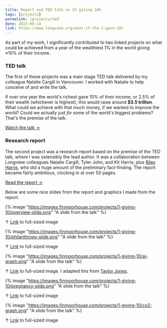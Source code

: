 ```yaml
---
title: Report and TED talk on 1% giving 10%
tags: [projects]
permalink: /projects/ted
date: 2023-09-14
link: https://www.longview.org/what-if-the-1-gave-10/
---
```


As part of my work, I significantly contributed to two linked projects on what could be achieved from a year of the wealthiest 1% in the world giving ≈10% of their income.

### TED talk

The first of these projects was a main stage TED talk delivered by my colleague Natalie Cargill in Vancouver. I worked with Natalie to help conceive of and write the talk.

If over one year the world's richest gave 10% of their income, or 2.5% of their wealth (whichever is highest), this would raise around **$3.5 trillion**. What could we achieve with that much money, if we wanted to improve the world? Could we actually just *fix* some of the world's biggest problems? That's the premise of the talk.

<a class="flex items-center gap-1.5 bg-slate-600 hover:bg-slate-400 text-sm font-semibold text-white px-2.5 py-0.5 rounded-full max-w-max no-underline font-medium font-sans" href="https://www.ted.com/talks/natalie_cargill_how_to_solve_the_world_s_biggest_problems" target="_blank">Watch the talk →</a>

### Research report

The second project was a research report based on the premise of the TED talk, where I was ostensibly the lead author. It was a collaboration between Longview colleagues Natalie Cargill, Tyler John, and Kit Harris; plus [Riley Harris](https://www.millionyearview.com/), who did a huge amount of the preliminary fact-finding. The report became fairly ambitious, clocking in at over 50 pages.

<a class="flex items-center gap-1.5 bg-slate-600 hover:bg-slate-400 text-sm font-semibold text-white px-2.5 py-0.5 rounded-full max-w-max no-underline font-medium font-sans" href="https://www.longview.org/wp-content/uploads/2023/09/Longview-Report-If-the-1-percent-gave-10-percent.pdf" target="_blank">Read the report →</a>

Below are some nice slides from the report and graphics I made from the report.

{% image "https://images.finmoorhouse.com/projects/1-giving-10/overview-slide.png" "A slide from the talk" %}

↑ [Link](https://images.finmoorhouse.com/projects/1-giving-10/overview-slide.png) to full-sized image

{% image "https://images.finmoorhouse.com/projects/1-giving-10/philanthropy-slide.png" "A slide from the talk" %}

↑ [Link](https://images.finmoorhouse.com/projects/1-giving-10/philanthropy-slide.png) to full-sized image

{% image "https://images.finmoorhouse.com/projects/1-giving-10/ai-graph.png" "A slide from the talk" %}

↑ [Link](https://images.finmoorhouse.com/projects/1-giving-10/ai-graph.png) to full-sized image. I adapted this from [Taylor Jones](https://eadesigner.co.uk/).

{% image "https://images.finmoorhouse.com/projects/1-giving-10/pregnancy-slide.png" "A slide from the talk" %}

↑ [Link](https://images.finmoorhouse.com/projects/1-giving-10/pregnancy-slide.png) to full-sized image

{% image "https://images.finmoorhouse.com/projects/1-giving-10/co2-graph.png" "A slide from the talk" %}

↑ [Link](https://images.finmoorhouse.com/projects/1-giving-10/co2-graph.png) to full-sized image
